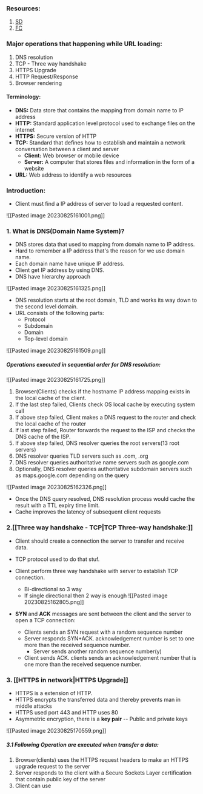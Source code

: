
### Resources:
1. [SD](https://systemdesign.one/what-happens-when-you-type-url-into-your-browser/)
2. [FC](https://www.freecodecamp.org/news/what-happens-when-you-hit-url-in-your-browser/)

### Major operations that happening while URL loading:

1. DNS resolution
2. TCP - Three way handshake
3. HTTPS Upgrade
4. HTTP Request/Response
5. Browser rendering

#### Terminology:
* **DNS:** Data store that contains the mapping from domain name to IP address
* **HTTP:** Standard application level protocol used to exchange files on the internet
* **HTTPS:** Secure version of HTTP
* **TCP:** Standard that defines how to establish and maintain a network conversation between a client and server
	* **Client:** Web browser or mobile device
	* **Server:** A computer that stores files and information in the form of a website
* **URL:** Web address to identify a web resources

### Introduction:
* Client must find a IP address of server to load a requested content.

![[Pasted image 20230825161001.png]]

### 1. What is DNS(Domain Name System)?

* DNS stores data that used to mapping from domain name to IP address.
* Hard to remember a IP address that's the reason for we use domain name.
* Each domain name have unique IP address.
* Client get IP address by using DNS.
* DNS have hierarchy approach

![[Pasted image 20230825161325.png]]

* DNS resolution starts at the root domain, TLD and works its way down to the second level domain.
* URL consists of the following parts:
	* Protocol
	* Subdomain
	* Domain
	* Top-level domain

![[Pasted image 20230825161509.png]]

##### Operations executed in sequential order for DNS resolution:

![[Pasted image 20230825161725.png]]

1. Browser(Clients) checks if the hostname IP address mapping exists in the local cache of the client.
2. If the last step failed, Clients check OS local cache by executing system call
3. If above step failed, Client makes a DNS request to the router and check the local cache of the router
4. If last step failed, Router forwards the request to the ISP and checks the DNS cache of the ISP.
5. If above step failed, DNS resolver queries the root servers(13 root servers)
6. DNS resolver queries TLD servers such as .com, .org
7. DNS resolver queries authoritative name servers such as google.com
8. Optionally, DNS resolver queries authoritative subdomain servers such as maps.google.com depending on the query

![[Pasted image 20230825162326.png]]

* Once the DNS query resolved, DNS resolution process would cache the result with a TTL expiry time limit.
* Cache improves the latency of subsequent client requests

### 2.[[Three way handshake - TCP|TCP Three-way handshake:]]

* Client should create a connection the server to transfer and receive data.
* TCP protocol used to do that stuf.
* Client perform three way handshake with server to establish TCP connection.
	* Bi-directional so 3 way
	* If single directional then 2 way is enough
![[Pasted image 20230825162805.png]]

* **SYN** and **ACK** messages are sent between the client and the server to open a TCP connection:
	* Clients sends an SYN request with a random sequence number
	* Server responds SYN+ACK. acknowledgement number is set to one more than the received sequence number. 
		* Server sends another random sequence number(y)
	* Client sends ACK. clients sends an acknowledgement number that is one more than the received sequence number.

### 3. [[HTTPS in network|HTTPS Upgrade]]

* HTTPS is a extension of HTTP.
* HTTPS encrypts the transferred data and thereby prevents man in middle attacks
* HTTPS used port 443 and HTTP uses 80
* Asymmetric encryption, there is a **key pair** -- Public and private keys

![[Pasted image 20230825170559.png]]

##### 3.1 Following Operation are executed when transfer a data:
1. Browser(clients) uses the HTTPS request headers to make an HTTPS upgrade request to the server
2. Server responds to the client with a Secure Sockets Layer certification that contain public key of the server
3. Client can use
